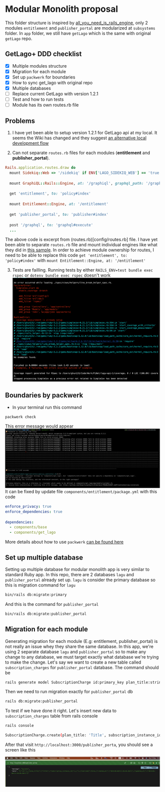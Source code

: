 # Modular Monolith proposal

This folder structure is inspired by [all_you_need_is_rails_engine](https://github.com/pinzonjulian/all_you_need_is_rails_engines), only 2 modules `entitlement` and `publisher_portal` are modularized at `subsystems` folder. In `app` folder, we still have `getLago` which is the same with original `getLago` repo.

## GetLago+ DDD checklist
- [x] Multiple modules structure
- [x] Migration for each module
- [x] Set up `packwerk` for boundaries
- [x] How to sync get_lago with original repo
- [x] Multiple databases
- [ ] Replace current GetLago with version 1.2.1
- [ ] Test and how to run tests
- [ ] Module has its own routes.rb file

## Problems
1. I have yet been able to setup version 1.2.1 for GetLago api at my local. It seems the Wiki has changed and they suggest [an alternative local development flow](https://github.com/getlago/lago-api/issues/1894)

2. Can not separate `routes.rb` files for each modules (**entitlement** and **publisher_portal**).

```rb
Rails.application.routes.draw do
  mount Sidekiq::Web => '/sidekiq' if ENV['LAGO_SIDEKIQ_WEB'] == 'true'

  mount GraphiQL::Rails::Engine, at: '/graphiql', graphql_path: '/graphql' if Rails.env.development?

  get 'entitlement', to: 'policy#index'

  mount Entitlement::Engine, at: '/entitlement'

  get 'publisher_portal', to: 'publisher#index'

  post '/graphql', to: 'graphql#execute'
  ...
```

The above code is excerpt from (routes.rb)[config/routes.rb] file. I have yet been able to separate `routes.rb` file and mount individual engines like what they did in [this sample](https://github.com/pinzonjulian/all_you_need_is_rails_engines). In order to achieve module ownership for routes, I need to be able to replace this code `get 'entitlement', to: 'policy#index'` with `mount Entitlement::Engine, at: '/entitlement'`


3. Tests are failling. Running tests by either `RAILS_ENV=test bundle exec rspec` or `dotenv bundle exec rspec` doesn't work
![failed test run](local_images/failed_test_run.png)
## Boundaries by packwerk

- In your terminal run this command

```sh
packwerk check
```

This error message would appear
![packwerk violation message](local_images/packwerk_violation.png)
It can be fixed by update file `components/entitlement/package.yml` with this code

```yml
enforce_privacy: true
enforce_dependencies: true

dependencies:
  - components/base
  - components/get_lago
```

More details about how to use `packwerk` [can be found here](https://github.com/Shopify/packwerk/blob/main/USAGE.md#Enforcing-dependency-boundary)

## Set up multiple database

Setting up multiple database for modular monolith app is very similar to standard Ruby app. In this repo, there are 2 databases `lagu` and `publisher_portal` already set up. `lagu` is consider the primary database so this is migration command for `lagu`

```sh
bin/rails db:migrate:primary
```

And this is the command for `publisher_portal`

```sh
bin/rails db:migrate:publisher_portal
```

## Migration for each module

Generating migration for each module (E.g: entitlement, publisher_portal) is not really an issue whey they share the same database. In this app, we're using 2 separate database `lagu` and `publisher_portal` so to make any change to any database, we must target exactly what database we're trying to make the change.
Let's say we want to create a new table called `subscription_charges` for `publisher_portal` database. The command should be

```sh
rails generate model SubscriptionCharge id:primary_key plan_title:string subscription_instance_id:integer is_finalized:boolean --database=publisher_portal
```

Then we need to run migration exactly for `publisher_portal` db

```sh
rails db:migrate:publisher_portal
```

To test if we have done it right. Let's insert new data to `subscription_charges` table from rails console

```sh
rails console
```

```sh
SubscriptionCharge.create(plan_title: 'Title', subscription_instance_id: 1, is_finalized: false)
```

After that visit `http://localhost:3000/publisher_porta`, you should see a screen like this

![publisher portal route](local_images/publisher_portal_route.png)
